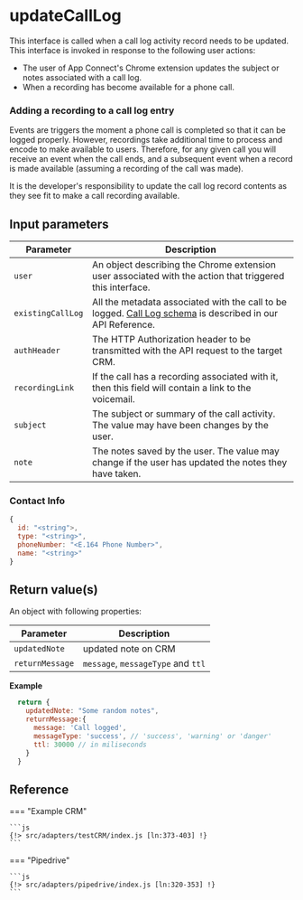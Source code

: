 # updateCallLog

This interface is called when a call log activity record needs to be updated. This interface is invoked in response to the following user actions:

* The user of App Connect's Chrome extension updates the subject or notes associated with a call log. 
* When a recording has become available for a phone call.

### Adding a recording to a call log entry

Events are triggers the moment a phone call is completed so that it can be logged properly. However, recordings take additional time to process and encode to make available to users. Therefore, for any given call you will receive an event when the call ends, and a subsequent event when a record is made available (assuming a recording of the call was made). 

It is the developer's responsibility to update the call log record contents as they see fit to make a call recording available. 

## Input parameters

| Parameter              | Description                                                                                              |
|------------------------|----------------------------------------------------------------------------------------------------------|
| `user`                 | An object describing the Chrome extension user associated with the action that triggered this interface. | 
| `existingCallLog`      | All the metadata associated with the call to be logged. [Call Log schema](https://developers.ringcentral.com/api-reference/Call-Log/readUserCallRecord) is described in our API Reference. |
| `authHeader`           | The HTTP Authorization header to be transmitted with the API request to the target CRM.                  | 
| `recordingLink`        | If the call has a recording associated with it, then this field will contain a link to the voicemail.    |
| `subject`              | The subject or summary of the call activity. The value may have been changes by the user.                |
| `note`                 | The notes saved by the user. The value may change if the user has updated the notes they have taken.     |

### Contact Info

```js
{ 
  id: "<string">,
  type: "<string>", 
  phoneNumber: "<E.164 Phone Number>",
  name: "<string>"
}
```

## Return value(s)

An object with following properties:

| Parameter              | Description                                                                                              |
|------------------------|----------------------------------------------------------------------------------------------------------|
|`updatedNote`| updated note on CRM |
|`returnMessage`|`message`, `messageType` and `ttl`|

**Example**
```js
  return {
    updatedNote: "Some random notes",
    returnMessage:{
      message: 'Call logged',
      messageType: 'success', // 'success', 'warning' or 'danger'
      ttl: 30000 // in miliseconds
    }
  }
```

## Reference

=== "Example CRM"

    ```js
    {!> src/adapters/testCRM/index.js [ln:373-403] !}
	```
	
=== "Pipedrive"

	```js
    {!> src/adapters/pipedrive/index.js [ln:320-353] !}
	```

